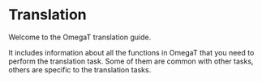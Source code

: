 # Translation

Welcome to the OmegaT translation guide. 

It includes information about all the functions in OmegaT that you need to perform the translation task. Some of them are common with other tasks, others are specific to the translation tasks.

